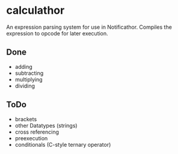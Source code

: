 calculathor
===========

An expression parsing system for use in Notificathor.
Compiles the expression to opcode for later execution.

Done
----
* adding
* subtracting
* multiplying
* dividing

ToDo
----
* brackets
* other Datatypes (strings)
* cross referencing
* preexecution
* conditionals (C-style ternary operator)
